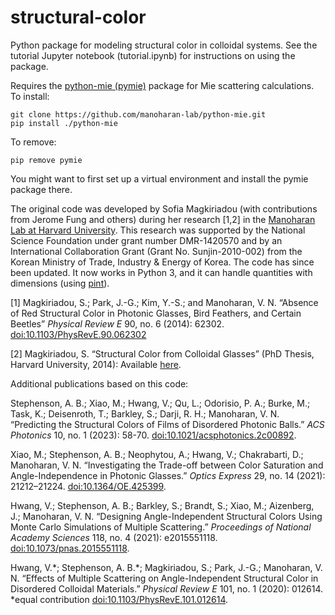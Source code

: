 # structural-color
Python package for modeling structural color in colloidal systems. See the
tutorial Jupyter notebook (tutorial.ipynb) for instructions on using the
package.

Requires the [python-mie (pymie)](https://github.com/manoharan-lab/python-mie)
package for Mie scattering calculations. To install:

```shell
git clone https://github.com/manoharan-lab/python-mie.git
pip install ./python-mie
```

To remove:

```shell
pip remove pymie
```

You might want to first set up a virtual environment and install the pymie
package there.

The original code was developed by Sofia Magkiriadou (with contributions from
Jerome Fung and others) during her research [1,2] in the
[Manoharan Lab at Harvard University](http://manoharan.seas.harvard.edu). This
research was supported by the National Science Foundation under grant number
DMR-1420570 and by an International Collaboration Grant (Grant No.
Sunjin-2010-002) from the Korean Ministry of Trade, Industry & Energy of Korea.
The code has since been updated. It now works in Python 3, and it can handle
quantities with dimensions (using [pint](https://github.com/hgrecco/pint)).

[1] Magkiriadou, S.; Park, J.-G.; Kim, Y.-S.; and Manoharan, V. N. “Absence of
Red Structural Color in Photonic Glasses, Bird Feathers, and Certain Beetles”
*Physical Review E* 90, no. 6 (2014): 62302. [doi:10.1103/PhysRevE.90.062302](https://journals.aps.org/pre/abstract/10.1103/PhysRevE.90.062302)

[2] Magkiriadou, S. “Structural Color from Colloidal Glasses” (PhD Thesis,
Harvard University, 2014): Available [here](http://dash.harvard.edu/bitstream/handle/1/14226099/MAGKIRIADOU-DISSERTATION-2015.pdf?sequence=1).

Additional publications based on this code:

Stephenson, A. B.; Xiao, M.; Hwang, V.; Qu, L.; Odorisio, P. A.; Burke, M.; Task, K.; Deisenroth, T.; Barkley, S.; Darji, R. H.; Manoharan, V. N. “Predicting the Structural Colors of Films of Disordered Photonic Balls.” *ACS Photonics* 10, no. 1 (2023): 58-70. [doi:10.1021/acsphotonics.2c00892](https://pubs.acs.org/doi/abs/10.1021/acsphotonics.2c00892).

Xiao, M.; Stephenson, A. B.; Neophytou, A.; Hwang, V.; Chakrabarti, D.; Manoharan, V. N. “Investigating the Trade-off between Color Saturation and Angle-Independence in Photonic Glasses.” *Optics Express* 29, no. 14 (2021): 21212–21224. [doi:10.1364/OE.425399](https://opg.optica.org/abstract.cfm?uri=oe-29-14-21212).

Hwang, V.; Stephenson, A. B.; Barkley, S.; Brandt, S.; Xiao, M.; Aizenberg, J.; Manoharan, V. N. “Designing Angle-Independent Structural Colors Using Monte Carlo Simulations of Multiple Scattering.” *Proceedings of National Academy  Sciences* 118, no. 4 (2021): e2015551118. [doi:10.1073/pnas.2015551118](https://www.pnas.org/doi/abs/10.1073/pnas.2015551118).

Hwang, V.\*; Stephenson, A. B.\*; Magkiriadou, S.; Park, J.-G.; Manoharan, V. N. “Effects of Multiple Scattering on Angle-Independent Structural Color in Disordered Colloidal Materials.” *Physical Review E* 101, no. 1 (2020): 012614. \*equal contribution [doi:10.1103/PhysRevE.101.012614](https://journals.aps.org/pre/abstract/10.1103/PhysRevE.101.012614). 

